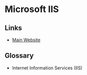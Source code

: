 # Microsoft IIS

## Links

- [Main Website](https://microsoft.com)

## Glossary

- Internet Information Services (IIS)
